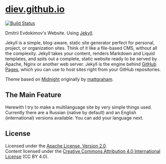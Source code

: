 # [diev.github.io]

[![Build Status]][BS lnk]

Dmitrii Evdokimov's Website. 
Using [Jekyll].

Jekyll is a simple, blog-aware, static site generator perfect for personal, 
project, or organization sites. Think of it like a file-based CMS, without 
all the complexity. Jekyll takes your content, renders Markdown and Liquid 
templates, and spits out a complete, static website ready to be served by 
Apache, Nginx or another web server. Jekyll is the engine behind 
[GitHub Pages], which you can use to host sites right from your GitHub 
repositories.

Theme based on [Midnight] originally by [mattgraham].

## The Main Feature

Herewith I try to make a multilanguage site by very simple things used.
Currently there are a Russian (native by default) and an English 
(international) versions available. You can add your language next.

## License

Licensed under the [Apache License, Version 2.0].  
Content licensed under the [Creative Commons Attribution 4.0 International 
License] (CC BY 4.0).


[diev.github.io]: http://diev.github.io/
[Build Status]: https://travis-ci.org/diev/diev.github.io.svg?branch=master
[BS lnk]: https://travis-ci.org/diev/diev.github.io
[Jekyll]: https://github.com/jekyll/jekyll
[GitHub Pages]: https://pages.github.com
[Midnight]: https://github.com/pages-themes/midnight
[mattgraham]: https://twitter.com/michigangraham "Twitter"
[Apache License, Version 2.0]: LICENSE
[Creative Commons Attribution 4.0 International License]: http://creativecommons.org/licenses/by/4.0/